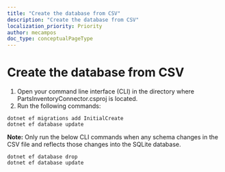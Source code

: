 ```yaml
---
title: "Create the database from CSV"
description: "Create the database from CSV"
localization_priority: Priority
author: mecampos
doc_type: conceptualPageType
---
```


# Create the database from CSV

1. Open your command line interface (CLI) in the directory where PartsInventoryConnector.csproj is located. 
2. Run the following commands:


```dotnetcli
dotnet ef migrations add InitialCreate
dotnet ef database update
```

**Note:** Only run the below CLI commands when any schema changes in the CSV file and reflects those changes into the SQLite database.
```dotnetcli
dotnet ef database drop
dotnet ef database update
```